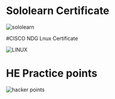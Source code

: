 # Sololearn Certificate

![sololearn](https://user-images.githubusercontent.com/98802184/152668142-b48cd7f3-2330-4ad1-8f30-1b56136efbe5.PNG)

 #CISCO NDG Lnux Certificate
 
 ![LINUX](https://user-images.githubusercontent.com/98802184/152668143-2b4082ee-b141-4483-9144-32807f3d1e32.PNG)

# HE Practice points

![hacker points](https://user-images.githubusercontent.com/98802184/153199124-c80b4c87-7da0-460f-a91f-22b71bf80125.PNG)


